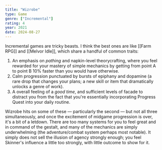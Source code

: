```yaml
---
title: "Wizrobe"
type: Game
genre: ["Incremental"]
rating: 4
year: 2021
date: 2024-08-27
---
```


Incremental games are tricky beasts. I think the best ones are like [[Farm RPG]] and [[Melvor Idle]], which share a handful of common traits:

1. An emphasis on _pathing_ and napkin-level theorycrafting, where you feel rewarded for your mastery of simple mechanics by getting from point A to point B 10% faster than you would have otherwise.
2. Calm progression punctuated by bursts of epiphany and dopamine (a rare drop that changes your plans; a new skill or item that dramatically unlocks a genre of work).
3. A overall feeling of a _good time_, and sufficient levels of facade to distract you from the fact that you're essentially incorporating Progress Quest into your daily routine.

Wizrobe hits on some of these — particularly the second — but not all three simultaneously, and once the excitement of midgame progression is over, it's a bit of a letdown. There are too many systems for you to feel great and in command of the gestalt, and many of the mechanics are simply underwhelming (the adventure/combat system perhaps most notable). It simply does not sell the illusion of agency strongly enough; you feel Skinner's influence a little too strongly, with little outcome to show for it.
